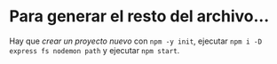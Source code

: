 <h1>Para generar el resto del archivo...</h1>

Hay que *crear un proyecto nuevo* con ```npm -y init```, ejecutar ```npm i -D express fs nodemon path``` y ejecutar ```npm start```.

